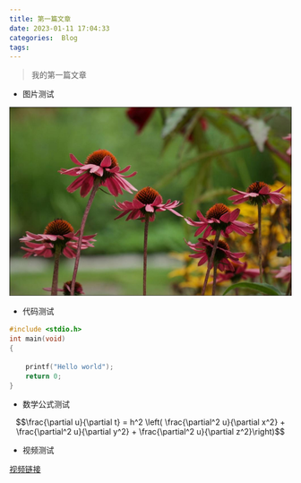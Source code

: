```yaml
---
title: 第一篇文章
date: 2023-01-11 17:04:33
categories:  Blog
tags:
---
```




> 我的第一篇文章

<!--more-->

* 图片测试



![](https://github.com/ilikui/ilikui.github.io/blob/master/images/20230111/2023011101.JPG?raw=true)



* 代码测试

```c
#include <stdio.h>
int main(void)
{

    printf("Hello world");
    return 0;
}
```
* 数学公式测试

$$\frac{\partial u}{\partial t}
= h^2 \left( \frac{\partial^2 u}{\partial x^2} +
\frac{\partial^2 u}{\partial y^2} +
\frac{\partial^2 u}{\partial z^2}\right)$$

* 视频测试

[视频链接](https://www.skypixel.com/videos/a5ce8e05-e556-4f54-bea3-b56542fac79c)
